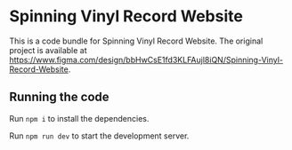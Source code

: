 
  # Spinning Vinyl Record Website

  This is a code bundle for Spinning Vinyl Record Website. The original project is available at https://www.figma.com/design/bbHwCsE1fd3KLFAujl8iQN/Spinning-Vinyl-Record-Website.

  ## Running the code

  Run `npm i` to install the dependencies.

  Run `npm run dev` to start the development server.
  